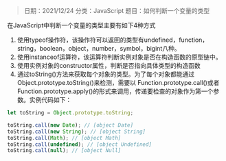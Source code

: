 > 日期：2021/12/24
分类：JavaScript
题目：如何判断一个变量的类型

在JavaScript中判断一个变量的类型主要有如下4种方式

1. 使用typeof操作符，该操作符可以返回的类型有undefined，function，string，boolean，object，number，symbol，bigint八种。
2. 使用instanceof运算符，该运算符判断实例对象是否在构造函数的原型链中。
3. 使用实例对象的constructor属性，判断是否指向具体类型的构造函数
4. 通过toString()方法来获取每个对象的类型。为了每个对象都能通过Object.prototype.toString()来检测，需要以 Function.prototype.call()或者Function.prototype.apply()的形式来调用，传递要检查的对象作为第一个参数。实例代码如下：

```JavaScript
let toString = Object.prototype.toString;

toString.call(new Date); // [object Date]
toString.call(new String); // [object String]
toString.call(Math); // [object Math]
toString.call(undefined); // [object Undefined]
toString.call(null); // [object Null]
```


